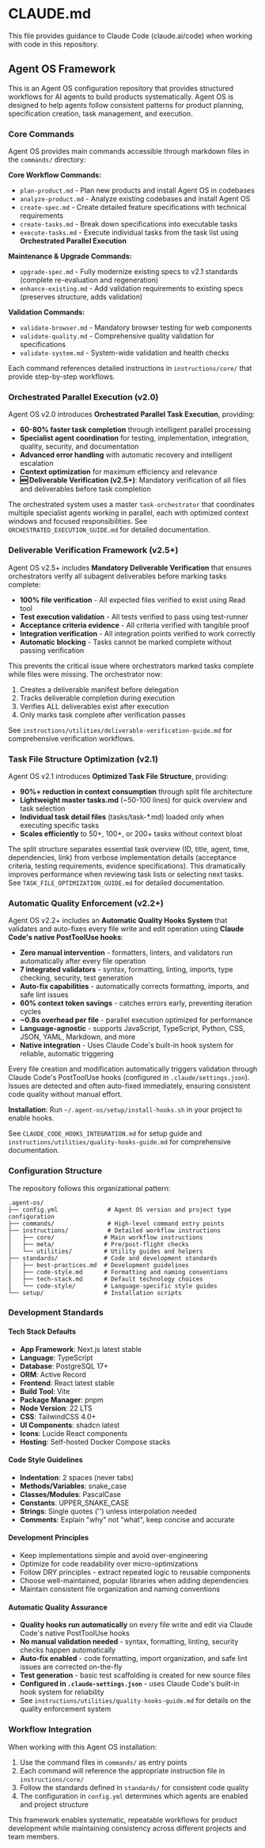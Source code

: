 # CLAUDE.md

This file provides guidance to Claude Code (claude.ai/code) when working with code in this repository.

## Agent OS Framework

This is an Agent OS configuration repository that provides structured workflows for AI agents to build products systematically. Agent OS is designed to help agents follow consistent patterns for product planning, specification creation, task management, and execution.

### Core Commands

Agent OS provides main commands accessible through markdown files in the `commands/` directory:

**Core Workflow Commands:**
- `plan-product.md` - Plan new products and install Agent OS in codebases
- `analyze-product.md` - Analyze existing codebases and install Agent OS
- `create-spec.md` - Create detailed feature specifications with technical requirements
- `create-tasks.md` - Break down specifications into executable tasks
- `execute-tasks.md` - Execute individual tasks from the task list using **Orchestrated Parallel Execution**

**Maintenance & Upgrade Commands:**
- `upgrade-spec.md` - Fully modernize existing specs to v2.1 standards (complete re-evaluation and regeneration)
- `enhance-existing.md` - Add validation requirements to existing specs (preserves structure, adds validation)

**Validation Commands:**
- `validate-browser.md` - Mandatory browser testing for web components
- `validate-quality.md` - Comprehensive quality validation for specifications
- `validate-system.md` - System-wide validation and health checks

Each command references detailed instructions in `instructions/core/` that provide step-by-step workflows.

### Orchestrated Parallel Execution (v2.0)

Agent OS v2.0 introduces **Orchestrated Parallel Task Execution**, providing:

- **60-80% faster task completion** through intelligent parallel processing
- **Specialist agent coordination** for testing, implementation, integration, quality, security, and documentation
- **Advanced error handling** with automatic recovery and intelligent escalation
- **Context optimization** for maximum efficiency and relevance
- **🆕 Deliverable Verification (v2.5+)**: Mandatory verification of all files and deliverables before task completion

The orchestrated system uses a master `task-orchestrator` that coordinates multiple specialist agents working in parallel, each with optimized context windows and focused responsibilities. See `ORCHESTRATED_EXECUTION_GUIDE.md` for detailed documentation.

### Deliverable Verification Framework (v2.5+)

Agent OS v2.5+ includes **Mandatory Deliverable Verification** that ensures orchestrators verify all subagent deliverables before marking tasks complete:

- **100% file verification** - All expected files verified to exist using Read tool
- **Test execution validation** - All tests verified to pass using test-runner
- **Acceptance criteria evidence** - All criteria verified with tangible proof
- **Integration verification** - All integration points verified to work correctly
- **Automatic blocking** - Tasks cannot be marked complete without passing verification

This prevents the critical issue where orchestrators marked tasks complete while files were missing. The orchestrator now:
1. Creates a deliverable manifest before delegation
2. Tracks deliverable completion during execution
3. Verifies ALL deliverables exist after execution
4. Only marks task complete after verification passes

See `instructions/utilities/deliverable-verification-guide.md` for comprehensive verification workflows.

### Task File Structure Optimization (v2.1)

Agent OS v2.1 introduces **Optimized Task File Structure**, providing:

- **90%+ reduction in context consumption** through split file architecture
- **Lightweight master tasks.md** (~50-100 lines) for quick overview and task selection
- **Individual task detail files** (tasks/task-*.md) loaded only when executing specific tasks
- **Scales efficiently** to 50+, 100+, or 200+ tasks without context bloat

The split structure separates essential task overview (ID, title, agent, time, dependencies, link) from verbose implementation details (acceptance criteria, testing requirements, evidence specifications). This dramatically improves performance when reviewing task lists or selecting next tasks. See `TASK_FILE_OPTIMIZATION_GUIDE.md` for detailed documentation.

### Automatic Quality Enforcement (v2.2+)

Agent OS v2.2+ includes an **Automatic Quality Hooks System** that validates and auto-fixes every file write and edit operation using **Claude Code's native PostToolUse hooks**:

- **Zero manual intervention** - formatters, linters, and validators run automatically after every file operation
- **7 integrated validators** - syntax, formatting, linting, imports, type checking, security, test generation
- **Auto-fix capabilities** - automatically corrects formatting, imports, and safe lint issues
- **60% context token savings** - catches errors early, preventing iteration cycles
- **~0.8s overhead per file** - parallel execution optimized for performance
- **Language-agnostic** - supports JavaScript, TypeScript, Python, CSS, JSON, YAML, Markdown, and more
- **Native integration** - Uses Claude Code's built-in hook system for reliable, automatic triggering

Every file creation and modification automatically triggers validation through Claude Code's PostToolUse hooks (configured in `.claude/settings.json`). Issues are detected and often auto-fixed immediately, ensuring consistent code quality without manual effort.

**Installation**: Run `~/.agent-os/setup/install-hooks.sh` in your project to enable hooks.

See `CLAUDE_CODE_HOOKS_INTEGRATION.md` for setup guide and `instructions/utilities/quality-hooks-guide.md` for comprehensive documentation.

### Configuration Structure

The repository follows this organizational pattern:

```
.agent-os/
├── config.yml              # Agent OS version and project type configuration
├── commands/               # High-level command entry points
├── instructions/           # Detailed workflow instructions
│   ├── core/              # Main workflow instructions
│   ├── meta/              # Pre/post-flight checks
│   └── utilities/         # Utility guides and helpers
├── standards/             # Code and development standards
│   ├── best-practices.md  # Development guidelines
│   ├── code-style.md      # Formatting and naming conventions
│   ├── tech-stack.md      # Default technology choices
│   └── code-style/        # Language-specific style guides
└── setup/                 # Installation scripts
```

### Development Standards

#### Tech Stack Defaults
- **App Framework**: Next.js latest stable
- **Language**: TypeScript
- **Database**: PostgreSQL 17+
- **ORM**: Active Record
- **Frontend**: React latest stable
- **Build Tool**: Vite
- **Package Manager**: pnpm
- **Node Version**: 22 LTS
- **CSS**: TailwindCSS 4.0+
- **UI Components**: shadcn latest
- **Icons**: Lucide React components
- **Hosting**: Self-hosted Docker Compose stacks

#### Code Style Guidelines
- **Indentation**: 2 spaces (never tabs)
- **Methods/Variables**: snake_case
- **Classes/Modules**: PascalCase
- **Constants**: UPPER_SNAKE_CASE
- **Strings**: Single quotes ('') unless interpolation needed
- **Comments**: Explain "why" not "what", keep concise and accurate

#### Development Principles
- Keep implementations simple and avoid over-engineering
- Optimize for code readability over micro-optimizations
- Follow DRY principles - extract repeated logic to reusable components
- Choose well-maintained, popular libraries when adding dependencies
- Maintain consistent file organization and naming conventions

#### Automatic Quality Assurance
- **Quality hooks run automatically** on every file write and edit via Claude Code's native PostToolUse hooks
- **No manual validation needed** - syntax, formatting, linting, security checks happen automatically
- **Auto-fix enabled** - code formatting, import organization, and safe lint issues are corrected on-the-fly
- **Test generation** - basic test scaffolding is created for new source files
- **Configured in `.claude-settings.json`** - uses Claude Code's built-in hook system for reliability
- See `instructions/utilities/quality-hooks-guide.md` for details on the quality enforcement system

### Workflow Integration

When working with this Agent OS installation:

1. Use the command files in `commands/` as entry points
2. Each command will reference the appropriate instruction file in `instructions/core/`
3. Follow the standards defined in `standards/` for consistent code quality
4. The configuration in `config.yml` determines which agents are enabled and project structure

This framework enables systematic, repeatable workflows for product development while maintaining consistency across different projects and team members.